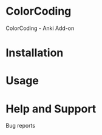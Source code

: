 # ColorCoding
ColorCoding - Anki Add-on 


# Installation


# Usage


# Help and Support
Bug reports
